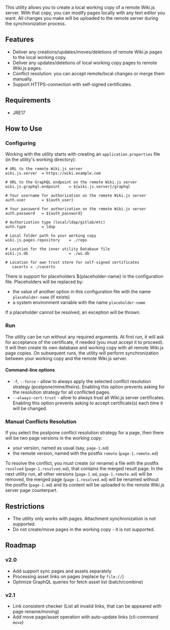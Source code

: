This utility allows you to create a local working copy of a remote Wiki.js server. With that copy, you can modify pages locally with any text editor you want. All changes you make will be uploaded to the remote server during the synchronization process.

## Features
- Deliver any creations/updates/moves/deletions of remote Wiki.js pages to the local working copy.
- Deliver any updates/deletions of local working copy pages to remote Wiki.js pages.
- Conflict resolution: you can accept remote/local changes or merge them manually.
- Support HTTPS-connection with self-signed certificates.

## Requirements
- JRE17

## How to Use
### Configuring
Working with the utility starts with creating an `application.properties` file (in the utility's working directory):

```properties
# URL to the remote Wiki.js server
wiki.js.server  = https://wiki.example.com

# URL to the GraphQL endpoint on the remote Wiki.js server
wiki.js.graphql.endpoint    = ${wiki.js.server}/graphql

# Your username for authorization on the remote Wiki.js server
auth.user       = ${auth_user}

# Your password for authorization on the remote Wiki.js server
auth.password   = ${auth_password}

# Authorization type (local/ldap/gitlab/etc)
auth.type       = ldap

# Local folder path to your working copy
wiki.js.pages.repository    = ./repo

# Location for the inner utility Database file
wiki.js.db                  = ./ws.db

# Location for own trust store for self-signed certificates
   cacerts = ./cacerts
```

There is support for placeholders ${placeholder-name} in the configuration file. Placeholders will be replaced by:
- the value of another option in this configuration file with the name `placeholder-name` (if exists)
- a system environment variable with the name `placeholder-name`

If a placeholder cannot be resolved, an exception will be thrown.

### Run
The utility can be run without any required arguments. At first run, it will ask for acceptance of the certificate, if needed (you must accept it to proceed). It will then create its own database and working copy with all remote Wiki.js page copies. On subsequent runs, the utility will perform synchronization between your working copy and the remote Wiki.js server.

#### Command-line options
- `-f`, `--force` - allow to always apply the selected conflict resolution strategy (postpone/mine/theirs). Enabling this option prevents asking for the resolution strategy for all conflicted pages.
- `--always-cert-trust` - allow to always trust all Wiki.js server certificates. Enabling this option prevents asking to accept certificate(s) each time it will be changed.

### Manual Conflicts Resolution
If you select the postpone conflict resolution strategy for a page, then there will be two page versions in the working copy:
- your version, named as usual (say, `page-1.md`)
- the remote version, named with the postfix `remote` (`page-1.remote.md`)

To resolve the conflict, you must create (or rename) a file with the postfix `resolved` (`page-1.resolved.md`), that contains the merged result page. In the next utility run, all other versions (`page-1.md`, `page-1.remote.md`) will be removed, the merged page (`page-1.resolved.md`) will be renamed without the postfix (`page-1.md`) and its content will be uploaded to the remote Wiki.js server page counterpart.

## Restrictions
- The utility only works with pages. Attachment synchronization is not supported.
- Do not create/move pages in the working copy - it is not supported.

## Roadmap
### v2.0
- Add support sync pages and assets separately
- Processing asset links on pages (replace by `file://`)
- Optimize GraphQL queries for fetch asset list (batch/combine)

### v2.1
- Link consistent checker (List all invalid links, that can be appeared with page rename/moving)
- Add move page/asset operation with auto-update links (cli-command `move`)